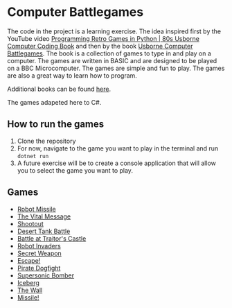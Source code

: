 # Computer Battlegames

The code in the project is a learning exercise.  The idea inspired first by the YouTube video [Programming Retro Games in Python | 80s Usborne Computer Coding Book](https://www.youtube.com/watch?v=3kdM9wyglnw) and then by the book [Usborne Computer Battlegames](https://drive.google.com/file/d/0Bxv0SsvibDMTVUExUjFhTURCSU0/view?usp=sharing&resourcekey=0-v2liG0G60g8b7DXjJtDBXg).  The book is a collection of games to type in and play on a computer.  The games are written in BASIC and are designed to be played on a BBC Microcomputer.  The games are simple and fun to play.  The games are also a great way to learn how to program.

Additional books can be found [here](https://usborne.com/za/books/computer-and-coding-books).

The games adapeted here to C#.

## How to run the games

1. Clone the repository
2. For now, navigate to the game you want to play in the terminal and run `dotnet run`
3. A future exercise will be to create a console application that will allow you to select the game you want to play.

## Games
- [Robot Missile](src/RobotMissile/README.md)
- [The Vital Message](src/TheVitalMessage/README.md)
- [Shootout]()
- [Desert Tank Battle]()
- [Battle at Traitor's Castle]()
- [Robot Invaders]()
- [Secret Weapon]()
- [Escape!]()
- [Pirate Dogfight]()
- [Supersonic Bomber]()
- [Iceberg]()
- [The Wall]()
- [Missile!]()
